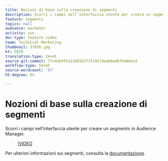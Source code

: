 ```yaml
---
title: Nozioni di base sulla creazione di segmenti
description: Scorri i campi nell’interfaccia utente per creare un segmento in  Audience Manager.
feature: segments
topics: null
audience: marketer
activity: use
doc-type: feature video
team: Technical Marketing
thumbnail: 37056.jpg
kt: 5820
translation-type: tm+mt
source-git-commit: 77c4eb9f4113d9322f1fc9574e4d9ad6fb480e1d
workflow-type: tm+mt
source-wordcount: '57'
ht-degree: 0%

---
```



# Nozioni di base sulla creazione di segmenti

Scorri i campi nell’interfaccia utente per creare un segmento in  Audience Manager.

>[!VIDEO](https://video.tv.adobe.com/v/37056/?quality=12&learn=on)

Per ulteriori informazioni sui segmenti, consulta la [documentazione](https://docs.adobe.com/content/help/en/audience-manager/user-guide/features/segments/segments-purpose.html).
